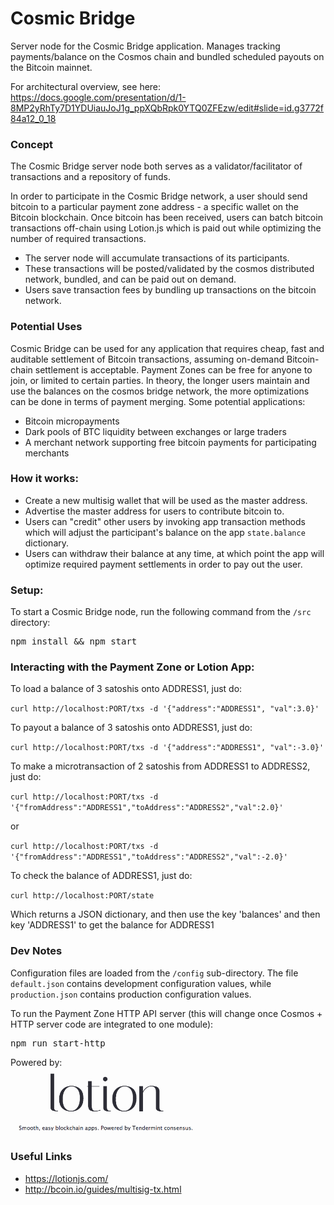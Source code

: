 # Cosmic Bridge
Server node for the Cosmic Bridge application. Manages tracking payments/balance on the Cosmos chain and bundled scheduled payouts on the Bitcoin mainnet.

For architectural overview, see here: https://docs.google.com/presentation/d/1-8MP2yRhTy7D1YDUiauJoJ1g_ppXQbRpk0YTQ0ZFEzw/edit#slide=id.g3772f84a12_0_18

### Concept

The Cosmic Bridge server node both serves as a validator/facilitator of transactions and a repository of funds.

In order to participate in the Cosmic Bridge network, a user should send bitcoin to a particular payment zone address - a specific wallet on the Bitcoin blockchain. Once bitcoin has been received, users can batch bitcoin transactions off-chain using Lotion.js which is paid out while optimizing the number of required transactions.

* The server node will accumulate transactions of its participants.
* These transactions will be posted/validated by the cosmos distributed network, bundled, and can be paid out on demand.
* Users save transaction fees by bundling up transactions on the bitcoin network.

### Potential Uses

Cosmic Bridge can be used for any application that requires cheap, fast and auditable settlement of Bitcoin transactions, assuming on-demand Bitcoin-chain settlement is acceptable. Payment Zones can be free for anyone to join, or limited to certain parties. In theory, the longer users maintain and use the balances on the cosmos bridge network, the more optimizations can be done in terms of payment merging. Some potential applications:

* Bitcoin micropayments
* Dark pools of BTC liquidity between exchanges or large traders
* A merchant network supporting free bitcoin payments for participating merchants
 
### How it works:
* Create a new multisig wallet that will be used as the master address.
* Advertise the master address for users to contribute bitcoin to.
* Users can "credit" other users by invoking app transaction methods which will adjust the participant's balance on the app `state.balance` dictionary.
* Users can withdraw their balance at any time, at which point the app will optimize required payment settlements in order to pay out the user.

### Setup:

To start a Cosmic Bridge node, run the following command from the `/src` directory:

<pre>
npm install && npm start
</pre>

### Interacting with the Payment Zone or Lotion App:

To load a balance of 3 satoshis onto ADDRESS1, just do:

  `curl http://localhost:PORT/txs -d '{"address":"ADDRESS1", "val":3.0}'`
  
To payout a balance of 3 satoshis onto ADDRESS1, just do:

  `curl http://localhost:PORT/txs -d '{"address":"ADDRESS1", "val":-3.0}'`
  
To make a microtransaction of 2 satoshis from ADDRESS1 to ADDRESS2, just do:

 `curl http://localhost:PORT/txs -d '{"fromAddress":"ADDRESS1","toAddress":"ADDRESS2","val":2.0}'`
 
  or
      
  `curl http://localhost:PORT/txs -d '{"fromAddress":"ADDRESS1","toAddress":"ADDRESS2","val":-2.0}'`
  
To check the balance of ADDRESS1, just do:

  `curl http://localhost:PORT/state`
  
  Which returns a JSON dictionary, and then use the key 'balances' and then key 'ADDRESS1' to get the balance for ADDRESS1
 
### Dev Notes

Configuration files are loaded from the `/config` sub-directory. The file `default.json` contains development configuration values, while `production.json` contains production configuration values.

To run the Payment Zone HTTP API server (this will change once Cosmos + HTTP server code are integrated to one module):

<pre>
npm run start-http
</pre>

Powered by:<br/>
<img src="./img/lotion.png" style="width: 300px"/>


### Useful Links

* https://lotionjs.com/
* http://bcoin.io/guides/multisig-tx.html


